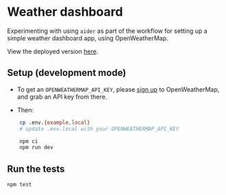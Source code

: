 # Weather dashboard

Experimenting with using `aider` as part of the workflow for setting up a simple weather dashboard app, using OpenWeatherMap.

View the deployed version [here](https://nextjs-weather-app-azure.vercel.app/).

## Setup (development mode)

- To get an `OPENWEATHERMAP_API_KEY`, please [sign up](https://home.openweathermap.org/users/sign_up) to OpenWeatherMap, and grab an API key from there.

- Then:

```sh
    cp .env.{example,local}
    # update .env.local with your OPENWEATHERMAP_API_KEY

    npm ci
    npm run dev
```

## Run the tests

    npm test
